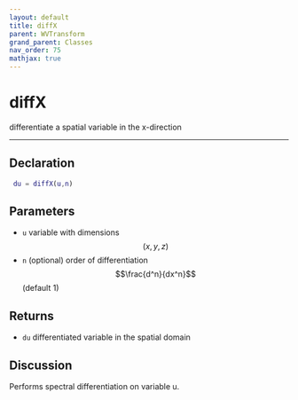 ```yaml
---
layout: default
title: diffX
parent: WVTransform
grand_parent: Classes
nav_order: 75
mathjax: true
---
```


#  diffX

differentiate a spatial variable in the x-direction


---

## Declaration
```matlab
 du = diffX(u,n)
```
## Parameters
+ `u`  variable with dimensions $$(x,y,z)$$
+ `n`  (optional) order of differentiation $$\frac{d^n}{dx^n}$$ (default 1)

## Returns
+ `du`  differentiated variable in the spatial domain

## Discussion

  Performs spectral differentiation on variable u.
 
          
